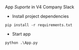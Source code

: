 App *Suporte* in V4 Company Slack

- Install project dependencies
```
pip install -r requirements.txt
```


- Start app
```
python .\App.py
```
